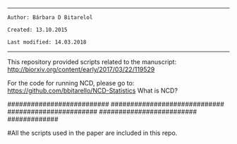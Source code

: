**************************************************
    Author: Bárbara D Bitarelol

    Created: 13.10.2015

    Last modified: 14.03.2018

**************************************************

This repository provided scripts related to the manuscript: http://biorxiv.org/content/early/2017/03/22/119529

For the code for running NCD, please go to: https://github.com/bbitarello/NCD-Statistics
What is NCD?



########################## ############################# ####################### ######################### #############

#All the scripts used in the paper are included in this repo.
